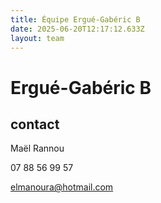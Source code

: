 ```yaml
---
title: Équipe Ergué-Gabéric B
date: 2025-06-20T12:17:12.633Z
layout: team
---
```


# Ergué-Gabéric B



## contact 

Maël Rannou

07 88 56 99 57

elmanoura@hotmail.com

